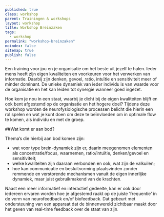 ```yaml
---
published: true
class: workshop
parent: Trainingen & workshops
layout: workshop
title: Workshop Breinzaken
tags: 
  - workshop
permalink: "workshop-breinzaken"
noindex: false
sitemap: true
publish: false
---
```


Een training voor jou en je organisatie om het beste uit jezelf te halen. Ieder mens heeft zijn eigen kwaliteiten en voorkeuren voor het verwerken van informatie. Daarbij zijn denken, gevoel, ratio, intuïtie en sensitiviteit meer of minder dominant. De unieke dynamiek van ieder individu is van waarde voor de organisatie en het kan leiden tot synergie wanneer goed ingezet.

Hoe kom je nou in een staat, waarbij je dicht bij de eigen kwaliteiten blijft en ook bent afgestemd op de organisatie en het hogere doel? Tijdens deze workshop worden de neurofysiologische processen belicht die hierin een rol spelen en wat je kunt doen om deze te beïnvloeden om in optimale flow te komen, als individu en met de groep.

##Wat komt er aan bod?

Thema’s die hierbij aan bod komen zijn:

* wat voor type brein-dynamiek zijn er, daarin meegenomen elementen als concentratie/focus, waarnemen, ratio/intuïtie, denken/gevoel en sensitiviteit;
* welke kwaliteiten zijn daaraan verbonden en ook, wat zijn de valkuilen;
* hoe kan communicatie en besluitvorming plaatsvinden zonder remmende en verstorende mechanismen vanuit de eigen innerlijke dynamiek, maar juist gebruikmakend van de krachten.

Naast een meer informatief en interactief gedeelte, kan er ook door iedereen ervaren worden hoe je afgestemd raakt op de juiste ‘frequentie’ in de vorm van neurofeedback en/of biofeedback. Dat gebeurt met ondersteuning van een apparaat dat de binnenwereld zichtbaar maakt door het geven van real-time feedback over de staat van zijn.
